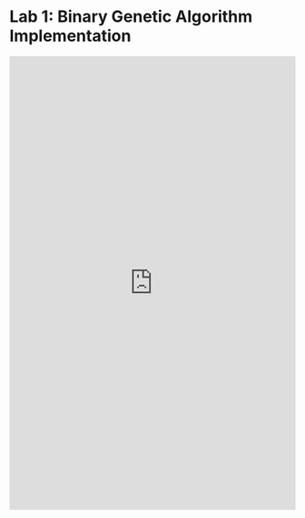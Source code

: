 # Lab 1: Binary Genetic Algorithm Implementation

<iframe height="800px" width="100%" src="https://repl.it/@SamBarrett/BGA?lite=true" scrolling="no" frameborder="no" allowtransparency="true" allowfullscreen="true" sandbox="allow-forms allow-pointer-lock allow-popups allow-same-origin allow-scripts allow-modals"></iframe>